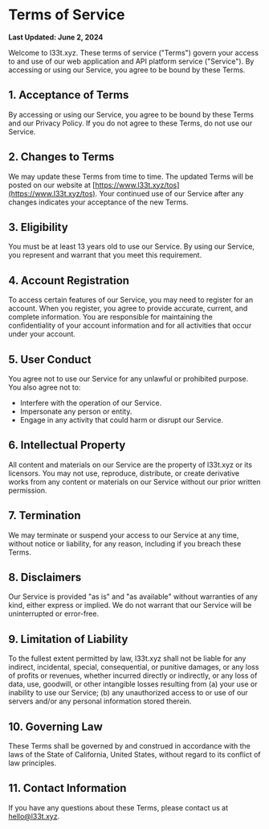 # Terms of Service

**Last Updated: June 2, 2024**

Welcome to l33t.xyz. These terms of service ("Terms") govern your access to and use of our web application and API platform service ("Service"). By accessing or using our Service, you agree to be bound by these Terms.

## 1. Acceptance of Terms
By accessing or using our Service, you agree to be bound by these Terms and our Privacy Policy. If you do not agree to these Terms, do not use our Service.

## 2. Changes to Terms
We may update these Terms from time to time. The updated Terms will be posted on our website at [https://www.l33t.xyz/tos](https://www.l33t.xyz/tos). Your continued use of our Service after any changes indicates your acceptance of the new Terms.

## 3. Eligibility
You must be at least 13 years old to use our Service. By using our Service, you represent and warrant that you meet this requirement.

## 4. Account Registration
To access certain features of our Service, you may need to register for an account. When you register, you agree to provide accurate, current, and complete information. You are responsible for maintaining the confidentiality of your account information and for all activities that occur under your account.

## 5. User Conduct
You agree not to use our Service for any unlawful or prohibited purpose. You also agree not to:
- Interfere with the operation of our Service.
- Impersonate any person or entity.
- Engage in any activity that could harm or disrupt our Service.

## 6. Intellectual Property
All content and materials on our Service are the property of l33t.xyz or its licensors. You may not use, reproduce, distribute, or create derivative works from any content or materials on our Service without our prior written permission.

## 7. Termination
We may terminate or suspend your access to our Service at any time, without notice or liability, for any reason, including if you breach these Terms.

## 8. Disclaimers
Our Service is provided "as is" and "as available" without warranties of any kind, either express or implied. We do not warrant that our Service will be uninterrupted or error-free.

## 9. Limitation of Liability
To the fullest extent permitted by law, l33t.xyz shall not be liable for any indirect, incidental, special, consequential, or punitive damages, or any loss of profits or revenues, whether incurred directly or indirectly, or any loss of data, use, goodwill, or other intangible losses resulting from (a) your use or inability to use our Service; (b) any unauthorized access to or use of our servers and/or any personal information stored therein.

## 10. Governing Law
These Terms shall be governed by and construed in accordance with the laws of the State of California, United States, without regard to its conflict of law principles.

## 11. Contact Information
If you have any questions about these Terms, please contact us at hello@l33t.xyz.

